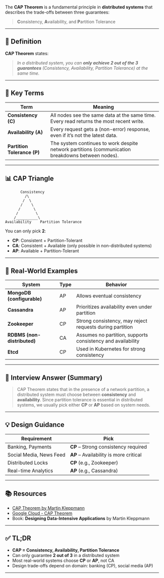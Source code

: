 The **CAP Theorem** is a fundamental principle in **distributed systems** that describes the trade-offs between three guarantees:

> **C**onsistency, **A**vailability, and **P**artition Tolerance

---

## 🧠 Definition

**CAP Theorem** states:

> *In a distributed system, you can **only achieve 2 out of the 3 guarantees** (Consistency, Availability, Partition Tolerance) at the same time.*

---

## 🔁 Key Terms

| Term                        | Meaning                                                                                           |
| --------------------------- | ------------------------------------------------------------------------------------------------- |
| **Consistency (C)**         | All nodes see the same data at the same time. Every read returns the most recent write.           |
| **Availability (A)**        | Every request gets a (non-error) response, even if it’s not the latest data.                      |
| **Partition Tolerance (P)** | The system continues to work despite network partitions (communication breakdowns between nodes). |

---

## 📊 CAP Triangle

```
       Consistency
         /\
        /  \
       /    \
      /      \
     /        \
    /__________\
Availability    Partition Tolerance
```

You can only pick **2**:

* **CP**: Consistent + Partition-Tolerant
* **CA**: Consistent + Available (only possible in non-distributed systems)
* **AP**: Available + Partition-Tolerant

---

## 🚦 Real-World Examples

| System                      | Type | Behavior                                                    |
| --------------------------- | ---- | ----------------------------------------------------------- |
| **MongoDB (configurable)**  | AP   | Allows eventual consistency                                 |
| **Cassandra**               | AP   | Prioritizes availability even under partition               |
| **Zookeeper**               | CP   | Strong consistency, may reject requests during partition    |
| **RDBMS (non-distributed)** | CA   | Assumes no partition, supports consistency and availability |
| **Etcd**                    | CP   | Used in Kubernetes for strong consistency                   |

---

## 💬 Interview Answer (Summary)

> CAP Theorem states that in the presence of a network partition, a distributed system must choose between **consistency** and **availability**. Since partition tolerance is essential in distributed systems, we usually pick either **CP** or **AP** based on system needs.

---

## 💡 Design Guidance

| Requirement             | Pick                                   |
| ----------------------- | -------------------------------------- |
| Banking, Payments       | **CP** – Strong consistency required   |
| Social Media, News Feed | **AP** – Availability is more critical |
| Distributed Locks       | **CP** (e.g., Zookeeper)               |
| Real-time Analytics     | **AP** (e.g., Cassandra)               |

---

## 📚 Resources

* [CAP Theorem by Martin Kleppmann](https://martin.kleppmann.com/2015/05/25/cap-theorem.html)
* [Google Cloud - CAP Theorem](https://cloud.google.com/blog/topics/developers-practitioners/cap-theorem-practical-guide)
* Book: **Designing Data-Intensive Applications** by Martin Kleppmann

---

## ✅ TL;DR

* **CAP = Consistency, Availability, Partition Tolerance**
* Can only guarantee **2 out of 3** in a distributed system
* Most real-world systems choose **CP** or **AP**, not CA
* Design trade-offs depend on domain: banking (CP), social media (AP)

---